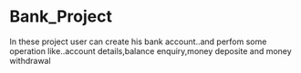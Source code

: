 # Bank_Project
In these project user can create his bank account..and perfom some operation like..account details,balance enquiry,money deposite and money withdrawal
